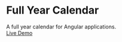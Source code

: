 # Full Year Calendar
A full year calendar for Angular applications. <br>
[Live Demo](https://avraampiperidis.github.io/ng-fullyearcalendar/docs/)
